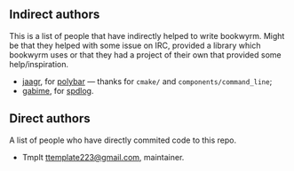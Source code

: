 Indirect authors
---
This is a list of people that have indirectly helped to write bookwyrm.
Might be that they helped with some issue on IRC, provided a library which bookwyrm uses
or that they had a project of their own that provided some help/inspiration.

* [jaagr](https://github.com/jaagr), for [polybar](https://github.com/jaagr/polybar) — thanks for `cmake/` and `components/command_line`;
* [gabime](https://github.com/gabime), for [spdlog](https://github.com/gabime/spdlog).

Direct authors
---
A list of people who have directly commited code to this repo.

* Tmplt <ttemplate223@gmail.com>, maintainer.
